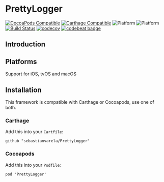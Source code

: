# PrettyLogger

[![CocoaPods Compatible](https://img.shields.io/cocoapods/v/PrettyLogger.svg)](https://img.shields.io/cocoapods/v/PrettyLogger.svg)
[![Carthage Compatible](https://img.shields.io/badge/Carthage-compatible-4BC51D.svg?style=flat)](https://github.com/Carthage/Carthage)
![Platform](https://img.shields.io/badge/platform-iOS-blue.svg?style=flat) 
![Platform](https://img.shields.io/badge/platform-tvOS-blue.svg?style=flat)
[![Build Status](https://travis-ci.org/sebastianvarela/PrettyLogger.svg?branch=master)](https://travis-ci.org/sebastianvarela/PrettyLogger) [![codecov](https://codecov.io/gh/sebastianvarela/PrettyLogger/branch/master/graph/badge.svg)](https://codecov.io/gh/sebastianvarela/PrettyLogger) [![codebeat badge](https://codebeat.co/badges/0230786d-680e-4d4b-bcb0-bacc6693571f)](https://codebeat.co/projects/github-com-sebastianvarela-PrettyLogger-master)


## Introduction


## Platforms 
Support for iOS, tvOS and macOS

## Installation
This framework is compatible with Carthage or Cocoapods, use one of both.
### Carthage
Add this into your `Cartfile`:
```ogdl
github "sebastianvarela/PrettyLogger" 
```
### Cocoapods
Add this into your `Podfile`:
```ogdl
pod 'PrettyLogger' 
```